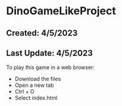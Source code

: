 # DinoGameLikeProject

## Created: 4/5/2023
## Last Update: 4/5/2023

To play this game in a web browser:
- Download the files
- Open a new tab
- Ctrl + O
- Select index.html
